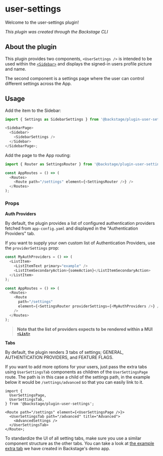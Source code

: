 # user-settings

Welcome to the user-settings plugin!

_This plugin was created through the Backstage CLI_

## About the plugin

This plugin provides two components, `<UserSettings />` is intended to be used within the [`<Sidebar>`](https://backstage.io/storybook/?path=/story/sidebar--sample-sidebar) and displays the signed-in users profile picture and name.

The second component is a settings page where the user can control different settings across the App.

## Usage

Add the item to the Sidebar:

```ts
import { Settings as SidebarSettings } from '@backstage/plugin-user-settings';

<SidebarPage>
  <Sidebar>
    <SidebarSettings />
  </Sidebar>
</SidebarPage>;
```

Add the page to the App routing:

```ts
import { Router as SettingsRouter } from '@backstage/plugin-user-settings';

const AppRoutes = () => (
  <Routes>
    <Route path="/settings" element={<SettingsRouter />} />
  </Routes>
);
```

### Props

**Auth Providers**

By default, the plugin provides a list of configured authentication providers fetched from `app-config.yaml` and displayed in the "Authentication Providers" tab.

If you want to supply your own custom list of Authentication Providers, use the `providerSettings` prop:

```ts
const MyAuthProviders = () => (
  <ListItem>
    <ListItemText primary="example" />
    <ListItemSecondaryAction>{someAction}</ListItemSecondaryAction>
  </ListItem>
);

const AppRoutes = () => (
  <Routes>
    <Route
      path="/settings"
      element={<SettingsRouter providerSettings={<MyAuthProviders />} />}
    />
  </Routes>
);
```

> **Note that the list of providers expects to be rendered within a MUI [`<List>`](https://material-ui.com/components/lists/)**

**Tabs**

By default, the plugin renders 3 tabs of settings; GENERAL, AUTHENTICATION PROVIDERS, and FEATURE FLAGS.

If you want to add more options for your users,
just pass the extra tabs using `UserSettingsTab` components as children of the `UserSettingsPage` route.
The path is in this case a child of the settings path,
in the example below it would be `/settings/advanced` so that you can easily link to it.

```tsx
import {
  UserSettingsPage,
  UserSettingsTab,
} from '@backstage/plugin-user-settings';

<Route path="/settings" element={<UserSettingsPage />}>
  <UserSettingsTab path="/advanced" title="Advanced">
    <AdvancedSettings />
  </UserSettingsTab>
</Route>;
```

To standardize the UI of all setting tabs,
make sure you use a similar component structure as the other tabs.
You can take a look at
[the example extra tab](https://github.com/backstage/backstage/blob/master/packages/app/src/components/advancedSettings/AdvancedSettings.tsx)
we have created in Backstage's demo app.
